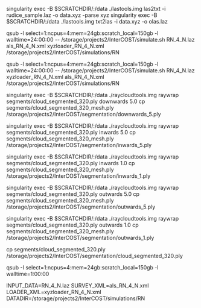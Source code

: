 singularity exec -B $SCRATCHDIR/:/data ./lastools.img las2txt -i rudice_sample.laz -o data.xyz -parse xyz
singularity exec -B $SCRATCHDIR/:/data ./lastools.img txt2las -i data.xyz -o olas.laz

qsub -l select=1:ncpus=4:mem=24gb:scratch_local=150gb -l walltime=24:00:00 -- /storage/projects2/InterCOST/simulate.sh RN_4_N.laz als_RN_4_N.xml xyzloader_RN_4_N.xml /storage/projects2/InterCOST/simulations/RN

qsub -l select=1:ncpus=4:mem=24gb:scratch_local=150gb -l walltime=24:00:00 -- /storage/projects2/InterCOST/simulate.sh RN_4_N.laz xyzloader_RN_4_N.xml als_RN_4_N.xml /storage/projects2/InterCOST/simulations/RN


singularity exec -B $SCRATCHDIR/:/data ./raycloudtools.img raywrap segments/cloud_segmented_320.ply downwards 5.0
cp segments/cloud_segmented_320_mesh.ply /storage/projects2/InterCOST/segmentation/downwards_5.ply

singularity exec -B $SCRATCHDIR/:/data ./raycloudtools.img raywrap segments/cloud_segmented_320.ply inwards 5.0
cp segments/cloud_segmented_320_mesh.ply /storage/projects2/InterCOST/segmentation/inwards_5.ply

singularity exec -B $SCRATCHDIR/:/data ./raycloudtools.img raywrap segments/cloud_segmented_320.ply inwards 1.0
cp segments/cloud_segmented_320_mesh.ply /storage/projects2/InterCOST/segmentation/inwards_1.ply

singularity exec -B $SCRATCHDIR/:/data ./raycloudtools.img raywrap segments/cloud_segmented_320.ply outwards 5.0
cp segments/cloud_segmented_320_mesh.ply /storage/projects2/InterCOST/segmentation/outwards_5.ply

singularity exec -B $SCRATCHDIR/:/data ./raycloudtools.img raywrap segments/cloud_segmented_320.ply outwards 1.0
cp segments/cloud_segmented_320_mesh.ply /storage/projects2/InterCOST/segmentation/outwards_1.ply

cp segments/cloud_segmented_320.ply /storage/projects2/InterCOST/segmentation/cloud_segmented_320.ply

qsub -I select=1:ncpus=4:mem=24gb:scratch_local=150gb -l walltime=1:00:00 

INPUT_DATA=RN_4_N.laz
SURVEY_XML=als_RN_4_N.xml
LOADER_XML=xyzloader_RN_4_N.xml
DATADIR=/storage/projects2/InterCOST/simulations/RN

